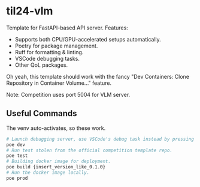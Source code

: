 # til24-vlm

Template for FastAPI-based API server. Features:

- Supports both CPU/GPU-accelerated setups automatically.
- Poetry for package management.
- Ruff for formatting & linting.
- VSCode debugging tasks.
- Other QoL packages.

Oh yeah, this template should work with the fancy "Dev Containers: Clone Repository
in Container Volume..." feature.

Note: Competition uses port 5004 for VLM server.

## Useful Commands

The venv auto-activates, so these work.

```sh
# Launch debugging server, use VSCode's debug task instead by pressing F5.
poe dev
# Run test stolen from the official competition template repo.
poe test
# Building docker image for deployment.
poe build {insert_version_like_0.1.0}
# Run the docker image locally.
poe prod
```
